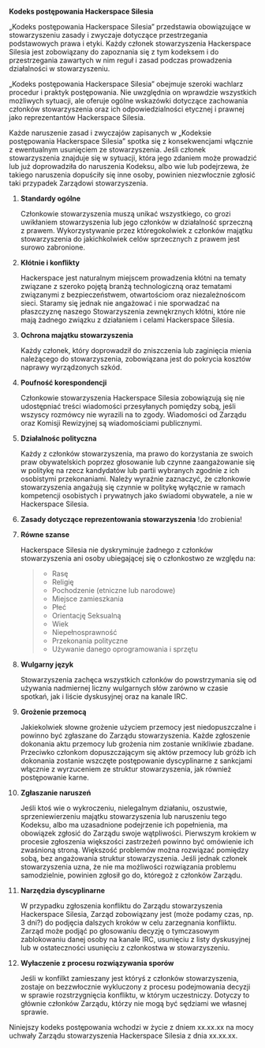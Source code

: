 __Kodeks postępowania Hackerspace Silesia__


„Kodeks postępowania Hackerspace Silesia” przedstawia obowiązujące w stowarzyszeniu zasady i zwyczaje dotyczące przestrzegania podstawowych prawa i etyki. Każdy członek stowarzyszenia Hackerspace Silesia jest zobowiązany do zapoznania się z tym kodeksem i do przestrzegania zawartych w nim reguł i zasad podczas prowadzenia działalności w stowarzyszeniu.

„Kodeks postępowania Hackerspace Silesia” obejmuje szeroki wachlarz procedur i praktyk postępowania. Nie uwzględnia on wprawdzie wszystkich możliwych sytuacji, ale oferuje ogólne wskazówki dotyczące zachowania członków stowarzyszenia oraz ich odpowiedzialności etycznej i prawnej jako reprezentantów Hackerspace Silesia. 

Każde naruszenie zasad i zwyczajów zapisanych w „Kodeksie postępowania Hackerspace Silesia” spotka się z konsekwencjami włącznie z ewentualnym usunięciem ze stowarzyszenia. Jeśli członek stowarzyszenia znajduje się w sytuacji, która jego zdaniem może prowadzić lub już doprowadziła do naruszenia Kodeksu, albo wie lub podejrzewa, że takiego naruszenia dopuściły się inne osoby, powinien niezwłocznie zgłosić taki przypadek Zarządowi stowarzyszenia.

1. __Standardy ogólne__

	Członkowie stowarzyszenia muszą unikać wszystkiego, co grozi uwikłaniem stowarzyszenia lub jego członków w działalność sprzeczną z prawem. Wykorzystywanie przez któregokolwiek z członków majątku stowarzyszenia do jakichkolwiek celów sprzecznych z prawem jest surowo zabronione.
	
2. __Kłótnie i konflikty__

	Hackerspace jest naturalnym miejscem prowadzenia kłótni na tematy związane z szeroko pojętą branżą technologiczną oraz tematami związanymi z bezpieczeństwem, otwartościom oraz niezależnoścom sieci. Staramy się jednak nie angażować i nie sporwadzać na płaszczyznę naszego Stowarzyszenia zewnękrznych kłótni, które nie mają żadnego związku z działaniem i celami Hackerspace Silesia. 
	
3. __Ochrona majątku stowarzyszenia__

	Każdy członek, który doprowadził do zniszczenia lub zaginięcia mienia należącego do stowarzyszenia, zobowiązana jest do pokrycia kosztów naprawy wyrządzonych szkód.

4. __Poufność korespondencji__

	Członkowie stowarzyszenia Hackerspace Silesia zobowiązują się nie udostępniać treści wiadomości przesyłanych pomiędzy sobą, jeśli wszyscy rozmówcy nie wyrazili na to zgody. Wiadomości od Zarządu oraz Komisji Rewizyjnej są wiadomościami publicznymi.
	
5. __Działalnośc polityczna__

	Każdy z członków stowarzyszenia, ma prawo do korzystania ze swoich praw obywatelskich poprzez głosowanie lub czynne zaangażowanie się w politykę na rzecz kandydatów lub partii wybranych zgodnie z ich osobistymi przekonaniami. Należy wyraźnie zaznaczyć, że członkowie stowarzyszenia angażują się czynnie w politykę wyłącznie w ramach kompetencji osobistych i prywatnych jako świadomi obywatele, a nie w Hackerspace Silesia.
	 
6. __Zasady dotyczące reprezentowania stowarzyszenia__
	!do zrobienia!
	
	
7. __Równe szanse__

	Hackerspace Silesia nie dyskryminuje żadnego z członków stowarzyszenia ani osoby ubiegającej się o członkostwo ze względu na:
	>	- Rasę
	>	- Religię
	>	- Pochodzenie (etniczne lub narodowe)
	>	- Miejsce zamieszkania
	>	- Płeć
	>	- Orientację Seksualną
	>	- Wiek
	>	- Niepełnosprawność
	>	- Przekonania polityczne
	>	- Używanie danego oprogramowania i sprzętu

8. __Wulgarny język__

	Stowarzyszenia zachęca wszystkich członków do powstrzymania się od używania nadmiernej liczny wulgarnych słów zarówno w czasie spotkań, jak i liście dyskusyjnej oraz na kanale IRC.

9. __Grożenie przemocą__

	Jakiekolwiek słowne grożenie użyciem przemocy jest niedopuszczalne i powinno być zgłaszane do Zarządu stowarzyszenia. Każde zgłoszenie dokonania aktu przemocy lub grożenia nim zostanie wnikliwie zbadane. Przeciwko członkom dopuszczającym się aktów przemocy lub gróźb ich dokonania zostanie wszczęte postępowanie dyscyplinarne z sankcjami włącznie z wyrzuceniem ze struktur stowarzyszenia, jak również postępowanie karne.
	
10. __Zgłaszanie naruszeń__

	Jeśli ktoś wie o wykroczeniu, nielegalnym działaniu, oszustwie, sprzeniewierzeniu majątku stowarzyszenia lub naruszeniu tego Kodeksu, albo ma uzasadnione podejrzenie ich popełnienia, ma obowiązek zgłosić do Zarządu swoje wątpliwości. Pierwszym krokiem w procesie zgłoszenia większości zastrzeżeń powinno być omówienie ich zwaśnioną stroną. Większość problemów można rozwiązać pomiędzy sobą, bez angażowania struktur stowarzyszenia. Jeśli jednak członek stowarzyszenia uzna, że nie ma możliwości rozwiązania problemu samodzielnie, powinien zgłosił go do, któregoż z członków Zarządu. 

11. __Narzędzia dyscyplinarne__

	W przypadku zgłoszenia konfliktu do Zarządu stowarzyszenia Hackerspace Silesia, Zarząd zobowiązany jest (może podamy czas, np. 3 dni?) do podjęcia dalszych kroków w celu zarzegnania konfliktu. Zarząd może podjąć po głosowaniu decyzję o tymczasowym zablokowaniu danej osoby na kanale IRC, usunięciu z listy dyskusyjnej lub w ostateczności usunięciu z członkostwa w stowarzyszeniu.

12. __Wyłaczenie z procesu rozwiązywania sporów__

	Jeśli w konfilkt zamieszany jest któryś z członków stowarzyszenia, zostaje on bezzwłocznie wykluczony z procesu podejmowania decyzji w sprawie rozstrzygnięcia konfliktu, w którym uczestniczy. Dotyczy to głównie członków Zarządu, którzy nie mogą być sędziami we własnej sprawie.

Niniejszy kodeks postępowania wchodzi w życie z dniem xx.xx.xx na mocy uchwały Zarządu stowarzyszenia Hackerspace Silesia z dnia xx.xx.xx.